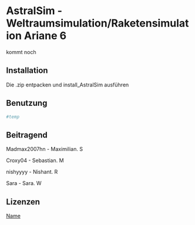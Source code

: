 # AstralSim - Weltraumsimulation/Raketensimulation Ariane 6

kommt noch

## Installation 

Die .zip entpacken und install_AstralSim ausführen



## Benutzung

```python
#temp
```

## Beitragend

Madmax2007hn - Maximilian. S

Croxy04 - Sebastian. M

nishyyyy - Nishant. R

Sara - Sara. W

## Lizenzen

[Name](link)
